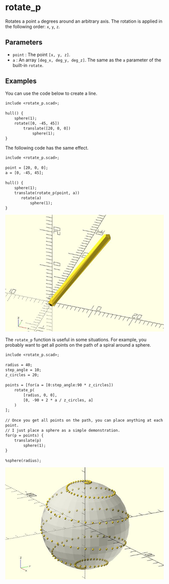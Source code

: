 # rotate_p

Rotates a point `a` degrees around an arbitrary axis. The rotation is applied in the following order: `x`, `y`, `z`. 

## Parameters

- `point` : The point `[x, y, z]`.
- `a` : An array `[deg_x, deg_y, deg_z]`. The same as the `a` parameter of the built-in `rotate`.

## Examples
    
You can use the code below to create a line.

    include <rotate_p.scad>;

	hull() {
	    sphere(1);
	    rotate([0, -45, 45]) 
	        translate([20, 0, 0]) 
	            sphere(1);   
	}  

The following code has the same effect.

    include <rotate_p.scad>;

	point = [20, 0, 0];
	a = [0, -45, 45];
	
	hull() {
	    sphere(1);
	    translate(rotate_p(point, a))    
	       rotate(a)  
	           sphere(1);   
	}  

![rotate_p](images/lib-rotate_p-1.JPG)

The `rotate_p` function is useful in some situations. For example, you probably want to get all points on the path of a spiral around a sphere. 

    include <rotate_p.scad>;

	radius = 40;
	step_angle = 10;
	z_circles = 20;
	
	points = [for(a = [0:step_angle:90 * z_circles]) 
	    rotate_p(
	        [radius, 0, 0], 
	        [0, -90 + 2 * a / z_circles, a]
	    )
	];
	
	// Once you get all points on the path, you can place anything at each point.
	// I just place a sphere as a simple demonstration.
	for(p = points) {
	    translate(p) 
	        sphere(1);
	}
	
	%sphere(radius);

![rotate_p](images/lib-rotate_p-2.JPG)